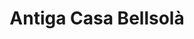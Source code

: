 ---
title: "Antiga Casa Bellsolà"
url: /girona/antiga-casa-bellsola-carrer-de-la-rutlla/
shop: Bäckerei
---